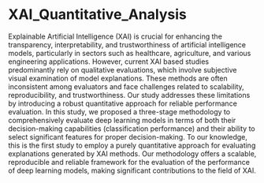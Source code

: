 # XAI_Quantitative_Analysis

Explainable Artificial Intelligence (XAI) is crucial for enhancing the transparency, interpretability, and trustworthiness of artificial intelligence models, particularly in sectors such as healthcare, agriculture, and various engineering applications. However, current XAI based studies predominantly rely on qualitative evaluations, which involve subjective visual examination of model explanations. These methods are often inconsistent among evaluators and face challenges related to scalability, reproducibility, and trustworthiness. Our study addresses these limitations by introducing a robust quantitative approach for reliable performance evaluation. In this study, we proposed a three-stage methodology to comprehensively evaluate deep learning models in terms of both their decision-making capabilities (classification performance) and their ability to select significant features for proper decision-making. To our knowledge, this is the first study to employ a purely quantitative approach for evaluating explanations generated by XAI methods. Our methodology offers a scalable, reproducible and reliable framework for the evaluation of the performance of deep learning models, making significant contributions to the field of XAI.
